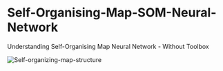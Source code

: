 # Self-Organising-Map-SOM-Neural-Network
Understanding Self-Organising Map Neural Network - Without Toolbox

![Self-organizing-map-structure](https://github.com/Yousef-Sharafi/Self-organising-map-neural-network-without-toolbox/assets/142591174/eef91046-4914-471c-a51d-b2a5e62def5b)
